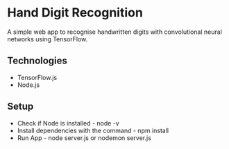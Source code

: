 # Hand Digit Recognition
A simple web app to recognise handwritten digits with convolutional neural networks using TensorFlow.

## Technologies
* TensorFlow.js
* Node.js

## Setup 
* Check if Node is installed - node -v
* Install dependencies with the command - npm install
* Run App - node server.js or nodemon server.js